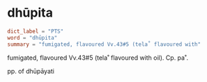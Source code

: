 # dhūpita

``` toml
dict_label = "PTS"
word = "dhūpita"
summary = "fumigated, flavoured Vv.43#5 (tela˚ flavoured with"
```

fumigated, flavoured Vv.43#5 (tela˚ flavoured with oil). Cp. pa˚.

pp. of dhūpāyati

